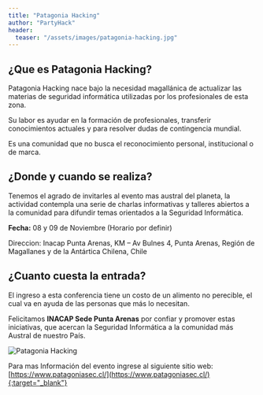 ```yaml
---
title: "Patagonia Hacking"
author: "PartyHack"
header: 
  teaser: "/assets/images/patagonia-hacking.jpg"
---
```

	

## ¿Que es Patagonia Hacking?

Patagonia Hacking nace bajo la necesidad magallánica de actualizar las materias de seguridad informática utilizadas por los profesionales de esta zona.

Su labor es ayudar en la formación de profesionales, transferir conocimientos actuales y para resolver dudas de contingencia mundial.

Es una comunidad que no busca el reconocimiento personal, institucional o de marca.

## ¿Donde y cuando se realiza?

Tenemos el agrado de invitarles al evento mas austral del planeta, la actividad contempla una serie de charlas informativas y talleres abiertos a la comunidad para difundir temas  orientados a la Seguridad Informática.

**Fecha:** 08 y 09 de Noviembre (Horario por definir)

Direccion: Inacap Punta Arenas, KM – Av Bulnes 4, Punta Arenas, Región de Magallanes y de la Antártica Chilena, Chile

## ¿Cuanto cuesta la entrada?

El ingreso a esta conferencia tiene un costo de un alimento no perecible, el cual va en ayuda de las personas que más lo necesitan.

Felicitamos  **INACAP Sede Punta Arenas** por confiar y promover estas iniciativas, que acercan la Seguridad Informática a la comunidad más Austral de nuestro País.

![Patagonia Hacking](patagonia-hacking-2018.jpg)

Para mas Información del evento ingrese al siguiente sitio web: [https://www.patagoniasec.cl/](https://www.patagoniasec.cl/){:target="_blank"}
